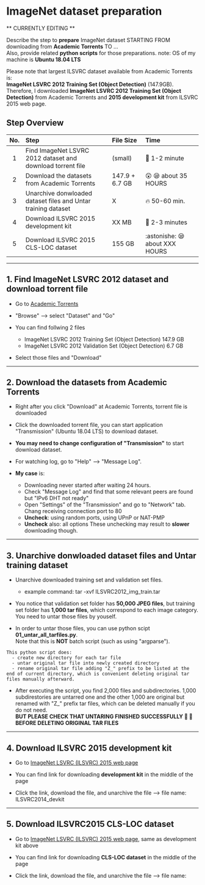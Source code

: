 # ImageNet dataset preparation

** CURRENTLY EDITING **

Describe the step to **prepare** ImageNet dataset STARTING FROM downloading from **Academic Torrents** TO ...  
Also, provide related **python scripts** for those preparations.  note: OS of my machine is **Ubuntu 18.04 LTS**

Please note that largest ILSVRC dataset available from Academic Torrents is:  
**ImageNet LSVRC 2012 Training Set (Object Detection)** (147.9GB).  
Therefore, I downloaded **ImageNet LSVRC 2012 Training Set (Object Detection)** from Academic Torrents and **2015 development kit** from ILSVRC 2015 web page.  

## Step Overview

No. | Step | File Size | Time
:---:|:---|:---|:---
1|Find ImageNet LSVRC 2012 dataset and download torrent file|(small)|:rocket: 1-2 minute
2|Download the datasets from Academic Torrents|147.9 + 6.7 GB|:astonished: :sleepy: about 35 HOURS
3|Unarchive donwloaded dataset files and Untar training dataset|X|:fire: 50-60 min.
4|Download ILSVRC 2015 development kit|XX MB|:rocket: 2-3 minutes
5|Download ILSVRC 2015 CLS-LOC dataset|155 GB|:astonishe: :sleepy: about XXX HOURS

---
## 1. Find ImageNet LSVRC 2012 dataset and download torrent file
* Go to [Academic Torrents](http://www.academictorrents.com)

* "Browse" --> select "Dataset" and "Go"

* You can find follwing 2 files
  - ImageNet LSVRC 2012 Training Set (Object Detection)  147.9 GB
  - ImageNet LSVRC 2012 Validation Set (Object Detection)  6.7 GB

* Select those files and "Download"

---
## 2. Download the datasets from Academic Torrents
* Right after you click "Download" at Academic Torrents, torrent file is downloaded

* Click the downloaded torrent file, you can start application "Transmission" (Ubuntu 18.04 LTS) to download dataset.

* **You may need to change configuration of "Transmission"** to start download dataset.

* For watching log, go to "Help" --> "Message Log".

* **My case** is:
  - Downloading never started after waiting 24 hours.
  - Check "Message Log" and find that some relevant peers are found but "IPv6 DHT not ready"
  - Open "Settings" of the "Transmission" and go to "Network" tab.  Chang receiving connection port to 80
  - **Uncheck**: using random ports, using UPnP or NAT-PMP
  - **Uncheck** also:  all options
    These unchecking may result to **slower** downloading though.

---
## 3. Unarchive donwloaded dataset files and Untar training dataset
* Unarchive downloaded training set and validation set files.
  - example command: tar -xvf ILSVRC2012_img_train.tar

* You notice that validation set folder has **50,000 JPEG files**, but training set folder has **1,000 tar files**, which correspond to each image category.  You need to untar those files by youself.

* In order to untar those files, you can use python scipt **01_untar_all_tarfiles.py**.  
Note that this is **NOT** batch script (such as using "argparse").  
```
This python script does:
  - create new directory for each tar file
  - untar original tar file into newly created directory
  - rename original tar file adding "Z_" prefix to be listed at the end of current directory, which is convenient deleting original tar files manually afterward.
 ```
* After executing the script, you find 2,000 files and subdirectories. 1,000 subdirestories are untarred one and the other 1,000 are original but renamed with "Z_" prefix tar files, which can be deleted manually if you do not need.  
**BUT PLEASE CHECK THAT UNTARING FINISHED SUCCESSFULLY :clap: :clap:  BEFORE DELETING ORIGINAL TAR FILES**

---
## 4. Download ILSVRC 2015 development kit
* Go to [ImageNet LSVRC (ILSVRC) 2015 web page](http://image-net.org/challenges/LSVRC/2015/download-images-3j16.php)

* You can find link for downloading **development kit** in the middle of the page

* Click the link, download the file, and unarchive the file  --> file name:  ILSVRC2014_devkit 

---
## 5. Download ILSVRC2015 CLS-LOC dataset
* Go to [ImageNet LSVRC (ILSVRC) 2015 web page](http://image-net.org/challenges/LSVRC/2015/download-images-3j16.php), same as development kit above

* You can find link for downloading **CLS-LOC dataset** in the middle of the page

* Click the link, download the file, and unarchive the file  --> file name: 
